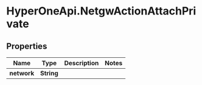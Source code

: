 # HyperOneApi.NetgwActionAttachPrivate

## Properties

Name | Type | Description | Notes
------------ | ------------- | ------------- | -------------
**network** | **String** |  | 


